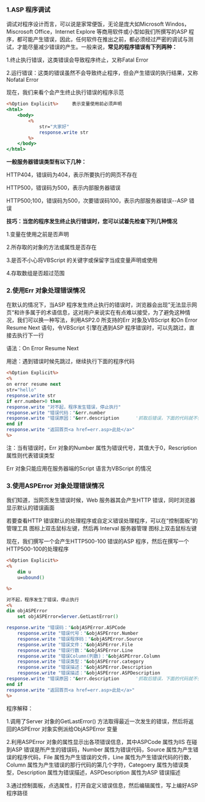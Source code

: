 ### 1.ASP 程序调试

调试对程序设计而言，可以说是家常便饭，无论是庞大如Microsoft Windos，Miscrosoft Office，Internet Explore 等商用软件或小型如我们所撰写的ASP 程序，都可能产生错误，因此，任何软件在推出之前，都必须经过严密的调试与测试，才能尽量减少错误的产生。一般来说，**常见的程序错误有下列两种：**

1.终止执行错误，这类错误会导致程序终止，又称Fatal Error

2.运行错误：这类的错误虽然不会导致终止程序，但会产生错误的执行结果，又称Nofatal Error

现在，我们来看个会产生终止执行错误的程序示范

```asp
<%Option Explicit%>		表示变量使用前必须声明
<html>
    <body>
        <%
        	str="大家好"
            response.write str
        %>
    </body>
</html>
```

**一般服务器错误类型有以下几种：**

HTTP404，错误码为404，表示所要执行的网页不存在

HTTP500，错误码为500，表示内部服务器错误

HTTP500;100，错误码为500，次要错误码100，表示内部服务器错误--ASP 错误

**技巧：当您的程序发生终止执行错误时，您可以试着先检查下列几种情况**

1.变量在使用之前是否声明

2.所存取的对象的方法或属性是否存在

3.是否不小心将VBScript 的关键字或保留字当成变量声明或使用

4.存取数组是否超过范围

### 2.使用Err 对象处理错误情况

在默认的情况下，当ASP 程序发生终止执行的错误时，浏览器会出现”无法显示网页“和许多属于的术语信息，这对用户来说实在有点难以接受，为了避免这种情况，我们可以换一种写法，利用ASP2.0 所支持的Err 对象及VBScript 和On Error Resume Next 语句，令VBScript 引擎在遇到ASP 程序错误时，可以先跳过，直接去执行下一行

语法：On Error Resume Next 

用途：遇到错误时候先跳过，继续执行下面的程序代码

```asp
<%Option Explicit%>
<%
on error resume next 
str="hello"
response.write str
if err.number>0 then
response.write "对不起，程序发生错误，停止执行"
response.write "错误代码："&err.number
response.write "错误原因："&err.description		'抓取后错误，下面的代码就不会执行
end if
response.write "返回首页<a href=err.asp>此处</a>"
%>
```

注：当有错误时，Err 对象的Number 属性为错误代号，其值大于0，Rescription 属性则代表错误类型

Err 对象只能应用在服务器端的Script 语言为VBScript 的情况

### 3.使用ASPError 对象处理错误情况

我们知道，当网页发生错误时候，Web 服务器其会产生HTTP 错误，同时浏览器显示默认的错误画面

若要查看HTTP 错误默认的处理程序或自定义错误处理程序，可以在“控制面板”的 管理工具 图标上双击鼠标左键，然后再 Interval 服务器管理 图标上双击鼠标左键

现在，我们撰写一个会产生HTTP500-100 错误的ASP 程序，然后在撰写一个HTTP500-100的处理程序

```asp
<%Option Explicit%>
<%
	dim u
    u=ubound()

%>
```

```asp
对不起，程序发生了错误，停止执行
<%
dim objASPError
    set objASPError=Server.GetLastError()

response.write "错误码："&objASPError.ASPCode
    response.write "错误代号："&objASPError.Number
    response.write "错误程序码："&objASPError.Source
    response.write "错误文件："&objASPError.File
    response.write "错误行数："&objASPError.Line
    response.write "错误Column(列数)："&objASPError.Column
    response.write "错误类型："&objASPError.category
    response.write "错误描述："&objASPError.Description
    response.write "错误描述："&objASPError.ASPDescription
response.write "错误原因："&err.description		'抓取后错误，下面的代码就不会执行
end if
response.write "返回首页<a href=err.asp>此处</a>"
%>
```

程序解释：

1.调用了Server 对象的GetLastError() 方法取得最近一次发生的错误，然后将返回的ASPError 对象实例派给ObjASPError 变量

2.利用ASPError 对象的属性显示出各项错误信息，其中ASPCode 属性为IIS 在碰到ASP 错误是所产生的错误码，Number 属性为错误代码，Source 属性为产生错误的程序代码，File 属性为产生错误的文件，Line 属性为产生错误代码的行数，Column 属性为产生错误的那行代码的第几个字符，Categoery 属性为错误类型，Description 属性为错误描述，ASPDescription 属性为ASP 错误描述

3.通过控制面板，点选属性，打开自定义错误信息，然后编辑属性，写上编好ASP 程序路径











